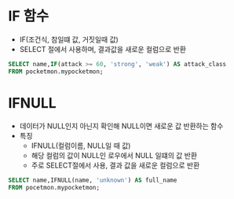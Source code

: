 # IF 함수
- IF(조건식, 참일떄 값, 거짓일때 값)
- SELECT 절에서 사용하며, 결과값을 새로운 컬럼으로 반환

```SQL
SELECT name,IF(attack >= 60, 'strong', 'weak') AS attack_class
FROM pocketmon.mypocketmon;
```

# IFNULL
- 데이터가 NULL인지 아닌지 확인해 NULL이면 새로운 값 반환하는 함수
- 특징
  - IFNULL(컬럼이름, NULL일 때 값)
  - 해당 컬럼의 값이 NULL인 로우에서 NULL 일떄의 값 반환
  - 주로 SELECT절에서 사용, 결과 값을 새로운 컬럼으로 반환 

```SQL
SELECT name,IFNULL(name, 'unknown') AS full_name
FROM pocetmon.mypocketmon;
``` 